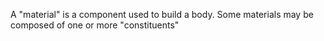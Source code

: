 A "material" is a component used to build a body.
Some materials may be composed of one or more "constituents"

